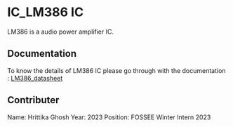 
# IC_LM386 IC

LM386 is a audio power amplifier IC.


## Documentation

To know the details of LM386 IC please go through with the documentation : [LM386_datasheet](https://www.ti.com/lit/ds/symlink/lm386.pdf?ts=1690187127880&ref_url=https%253A%252F%252Fwww.google.co.in%252F)


## Contributer

Name: Hrittika Ghosh
Year: 2023
Position: FOSSEE Winter Intern 2023

